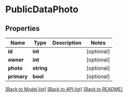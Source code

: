 # PublicDataPhoto

## Properties
Name | Type | Description | Notes
------------ | ------------- | ------------- | -------------
**id** | **int** |  | [optional] 
**owner** | **int** |  | [optional] 
**photo** | **string** |  | [optional] 
**primary** | **bool** |  | [optional] 

[[Back to Model list]](../README.md#documentation-for-models) [[Back to API list]](../README.md#documentation-for-api-endpoints) [[Back to README]](../README.md)


